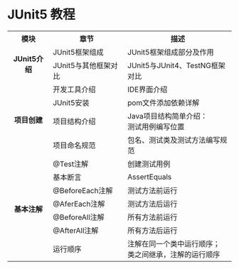 # JUnit5 教程

<table>
    <tr>
        <th>模块</th>
        <th>章节</th>
        <th>描述</th>
    </tr>
    <tr>
        <td rowspan="2" style="text-align:center;font-weight:bold">JUnit5介绍</td>
        <td>JUnit5框架组成</td>
        <td>JUnit5框架组成部分及作用</td>
    </tr>
    <tr>
        <td>JUnit5与其他框架对比</td>
        <td>JUnit5与JUnit4、TestNG框架对比</td>
    </tr>
    <tr>
        <td rowspan="4" style="text-align:center;font-weight:bold">项目创建</td>
        <td>开发工具介绍</td>
        <td>IDE界面介绍</td>
    </tr>
    <tr>
        <td>JUnit5安装</td>
        <td>pom文件添加依赖详解</td>
    </tr>
    <tr>
        <td>项目结构介绍</td>
        <td>Java项目结构简单介绍：<br>测试用例编写位置</td>
    </tr>
    <tr>
        <td>项目命名规范</td>
        <td>包名、测试类及测试方法编写规范</td>
    </tr>
    <tr>
        <td rowspan="7" style="text-align:center;font-weight:bold">基本注解</td>
        <td>@Test注解</td>
        <td>创建测试用例</td>
    </tr>
    <tr>
        <td>基本断言</td>
        <td>AssertEquals</td>
    </tr>
    <tr>
        <td>@BeforeEach注解</td>
        <td>测试方法前运行</td>
    </tr>
        <tr>
        <td>@AferEach注解</td>
        <td>测试方法后运行</td>
    </tr>
    <tr>
        <td>@BeforeAll注解</td>
        <td>所有方法前运行</td>
    </tr>
        <tr>
        <td>@AfterAll注解</td>
        <td>所有方法后运行</td>
    </tr>
    </tr>
        <tr>
        <td>运行顺序</td>
        <td>注解在同一个类中运行顺序；<br>类之间继承，注解的运行顺序</td>
    </tr>
    
</table>


